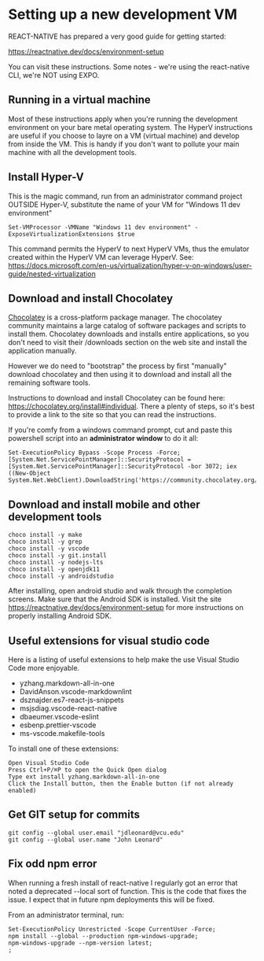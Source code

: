 # Setting up a new development VM

REACT-NATIVE has prepared a very good guide for getting started:

<https://reactnative.dev/docs/environment-setup>

You can visit these instructions.  Some notes - we're using the react-native CLI, we're NOT using EXPO.

## Running in a virtual machine

Most of these instructions apply when you're running the development environment on your bare metal operating system.  The HyperV instructions are useful if you choose to layre on a VM (virtual machine) and develop from inside the VM.  This is handy if you don't want to pollute your main machine with all the development tools.

## Install Hyper-V

This is the magic command, run from an administrator command project OUTSIDE Hyper-V, substitute the name of your VM for "Windows 11 dev environment"

    Set-VMProcessor -VMName "Windows 11 dev environment" -ExposeVirtualizationExtensions $true

This command permits the HyperV to next HyperV VMs, thus the emulator created within the HyperV VM can leverage HyperV.  See:  <https://docs.microsoft.com/en-us/virtualization/hyper-v-on-windows/user-guide/nested-virtualization>

## Download and install Chocolatey

[Chocolatey](https://chocolatey.org/install#individual) is a cross-platform
package manager.  The chocolatey community maintains a large catalog of
software packages and scripts to install them.  Chocolatey downloads and installs entire applications, so you don't need to visit their /downloads section on the web site and install the application manually.

However we do need to "bootstrap" the process by first "manually" download chocolatey and then using it to download and install all the
remaining software tools.

Instructions to download and install Chocolatey can be found here: <https://chocolatey.org/install#individual>.  There a plenty of steps, so it's best to provide a link to the site so that you can read the instructions.

If you're comfy from a windows command prompt, cut and paste this powershell script into an **administrator window** to do it all:

    Set-ExecutionPolicy Bypass -Scope Process -Force; [System.Net.ServicePointManager]::SecurityProtocol = [System.Net.ServicePointManager]::SecurityProtocol -bor 3072; iex ((New-Object System.Net.WebClient).DownloadString('https://community.chocolatey.org/install.ps1'))

## Download and install mobile and other development tools

    choco install -y make
    choco install -y grep
    choco install -y vscode
    choco install -y git.install
    choco install -y nodejs-lts
    choco install -y openjdk11
    choco install -y androidstudio

After installing, open android studio and walk through the completion screens.  Make sure that the Android SDK is installed.  Visit the site <https://reactnative.dev/docs/environment-setup> for more instructions on properly installing Android SDK.

## Useful extensions for visual studio code

Here is a listing of useful extensions to help make the use Visual Studio Code more enjoyable.

- yzhang.markdown-all-in-one
- DavidAnson.vscode-markdownlint
- dsznajder.es7-react-js-snippets
- msjsdiag.vscode-react-native
- dbaeumer.vscode-eslint
- esbenp.prettier-vscode
- ms-vscode.makefile-tools

To install one of these extensions:

    Open Visual Studio Code
    Press Ctrl+P/⌘P to open the Quick Open dialog
    Type ext install yzhang.markdown-all-in-one
    Click the Install button, then the Enable button (if not already enabled)

## Get GIT setup for commits

    git config --global user.email "jdleonard@vcu.edu"
    git config --global user.name "John Leonard"

## Fix odd npm error

When running a fresh install of react-native I regularly got an error that noted a deprecated --local sort of function.  This is the code that fixes the issue.  I expect that in future npm deployments this will be fixed.

From an administrator terminal, run:

    Set-ExecutionPolicy Unrestricted -Scope CurrentUser -Force; 
    npm install --global --production npm-windows-upgrade;
    npm-windows-upgrade --npm-version latest;
    ;
